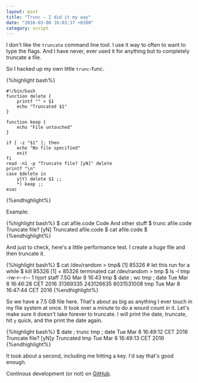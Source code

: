 ```yaml
---
layout: post
title: "Trunc – I did it my way"
date: "2016-03-08 16:03:37 +0100"
category: script
---
```


I don't like the `truncate` command line tool. I use it way to often to want to type the flags. And I have never, ever used it for anything but to completely truncate a file.

So I hacked up my own little `trunc`-func.

{%highlight bash%}

    #!/bin/bash
    function delete {
        printf "" > $1
        echo "Truncated $1"
    }

    function keep {
        echo "File untouched"
    }

    if [ -z "$1" ]; then
        echo "No file specified"
        exit
    fi
    read -n1 -p "Truncate file? [yN]" delete
    printf "\n"
    case $delete in
        y|Y) delete $1 ;;
        *) keep ;;
    esac

{%endhighlight%}

Example:

{%highlight bash%}
    $ cat afile.code
    Code
    And other stuff
    $ trunc afile.code
    Truncate file? [yN]<press y>
    Truncated afile.code
    $ cat afile.code
    $ 
{%endhighlight%}

And just to check, here's a little performance test. I create a *huge* file and then truncate it.

{%highlight bash%}
    $ cat /dev/random > tmp&
    [1] 85326
    # let this run for a while
    $ kill 85326
    [1]  + 85326 terminated  cat /dev/random > tmp
    $ ls -l tmp
    -rw-r--r--  1 hjort  staff   7.5G Mar  8 16:43 tmp
    $ date ; wc tmp ; date
    Tue Mar  8 16:46:28 CET 2016
     31369335 243126635 8031531008 tmp
    Tue Mar  8 16:47:44 CET 2016
{%endhighlight%}

So we have a 7.5 GB file here. That's about as big as anything I ever touch in my file system at once. It took over a minute to do a wourd count in it. Let's make sure it doesn't take forever to truncate. I will print the date, truncate, hit `y` quick, and the print the date again.

{%highlight bash%}
    $ date ; trunc tmp ; date
    Tue Mar  8 16:49:12 CET 2016
    Truncate file? [yN]y
    Truncated tmp
    Tue Mar  8 16:49:13 CET 2016
{%endhighlight%}

It took about a second, including me hitting a key. I'd say that's good enough.

Continous development (or not) on [GitHub][github].

[github]: https://github.com/hjorthjort/Scripts

